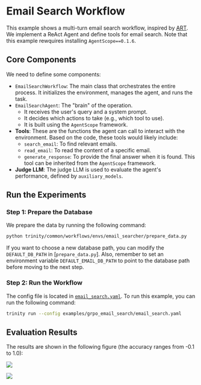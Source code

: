 # Email Search Workflow


This example shows a multi-turn email search workflow, inspired by [ART](https://openpipe.ai/blog/art-e-mail-agent?refresh=1756431423904). We implement a ReAct Agent and define tools for email search. Note that this example rewquires installing `AgentScope==0.1.6`.

## Core Components

We need to define some components:

-   `EmailSearchWorkflow`: The main class that orchestrates the entire process. It initializes the environment, manages the agent, and runs the task.
-   `EmailSearchAgent`: The "brain" of the operation.
    *   It receives the user's query and a system prompt.
    *   It decides which actions to take (e.g., which tool to use).
    *   It is built using the `AgentScope` framework.
-   **Tools**: These are the functions the agent can call to interact with the environment. Based on the code, these tools would likely include:
    *   `search_email`: To find relevant emails.
    *   `read_email`: To read the content of a specific email.
    *   `generate_response`: To provide the final answer when it is found. This tool can be inherited from the `AgentScope` framework.
-   **Judge LLM**: The judge LLM is used to evaluate the agent's performance, defined by `auxiliary_models`.


## Run the Experiments

### Step 1: Prepare the Database

We prepare the data by running the following command:

```bash
python trinity/common/workflows/envs/email_searcher/prepare_data.py
```

If you want to choose a new database path, you can modify the `DEFAULT_DB_PATH` in [`prepare_data.py`]. Also, remember to set an environment variable `DEFAULT_EMAIL_DB_PATH` to point to the database path before moving to the next step.


### Step 2: Run the Workflow

The config file is located in [`email_search.yaml`](https://github.com/modelscope/Trinity-RFT/tree/main/examples/grpo_email_search/email_search.yaml).
To run this example, you can run the following command:

```bash
trinity run --config examples/grpo_email_search/email_search.yaml
```


## Evaluation Results

The results are shown in the following figure (the accuracy ranges from -0.1 to 1.0):

![](../../assets/email_rollout_accuracy.png)


![](../../assets/email_eval_accuracy.png)
